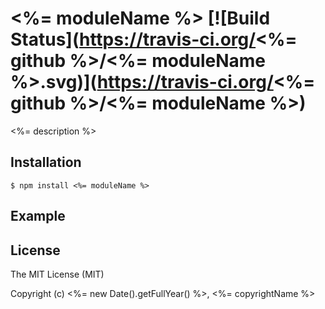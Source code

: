 # <%= moduleName %> [![Build Status](https://travis-ci.org/<%= github %>/<%= moduleName %>.svg)](https://travis-ci.org/<%= github %>/<%= moduleName %>)

<%= description %>

## Installation

```shell
$ npm install <%= moduleName %>
```

## Example

## License

The MIT License (MIT)

Copyright (c) <%= new Date().getFullYear() %>, <%= copyrightName %>
